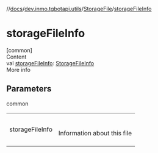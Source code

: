 //[docs](../../../index.md)/[dev.inmo.tgbotapi.utils](../index.md)/[StorageFile](index.md)/[storageFileInfo](storage-file-info.md)



# storageFileInfo  
[common]  
Content  
val [storageFileInfo](storage-file-info.md): [StorageFileInfo](../-storage-file-info/index.md)  
More info  


## Parameters  
  
common  
  
| | |
|---|---|
| <a name="dev.inmo.tgbotapi.utils/StorageFile/storageFileInfo/#/PointingToDeclaration/"></a>storageFileInfo| <a name="dev.inmo.tgbotapi.utils/StorageFile/storageFileInfo/#/PointingToDeclaration/"></a><br><br>Information about this file<br><br>|
  
  



